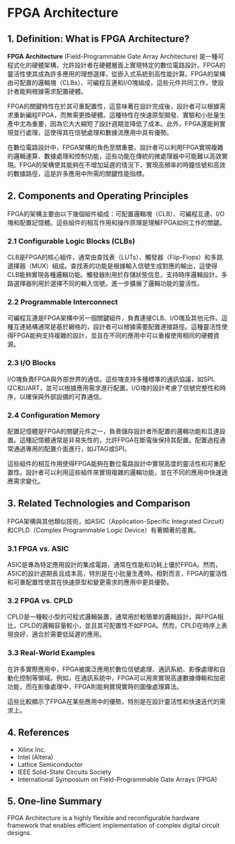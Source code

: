 # FPGA Architecture

## 1. Definition: What is **FPGA Architecture**?
**FPGA Architecture** (Field-Programmable Gate Array Architecture) 是一種可程式化的硬體架構，允許設計者在硬體層面上實現特定的數位電路設計。FPGA的靈活性使其成為許多應用的理想選擇，從嵌入式系統到高性能計算。FPGA的架構由可配置的邏輯塊（CLBs）、可編程互連和I/O塊組成，這些元件共同工作，使設計者能夠根據需求配置硬體。

FPGA的關鍵特性在於其可重配置性，這意味著在設計完成後，設計者可以根據需求重新編程FPGA，而無需更換硬體。這種特性在快速原型開發、實驗和小批量生產中尤為重要，因為它大大縮短了設計週期並降低了成本。此外，FPGA還能夠實現並行處理，這使得其在信號處理和數據流應用中具有優勢。

在數位電路設計中，FPGA架構的角色至關重要。設計者可以利用FPGA實現複雜的邏輯運算、數據處理和控制功能，這些功能在傳統的微處理器中可能難以高效實現。FPGA的架構使其能夠在不增加延遲的情況下，實現高頻率的時鐘信號和高效的數據路徑，這是許多應用中所需的關鍵性能指標。

## 2. Components and Operating Principles
FPGA的架構主要由以下幾個組件組成：可配置邏輯塊（CLB）、可編程互連、I/O塊和配置記憶體。這些組件的相互作用和操作原理是理解FPGA如何工作的關鍵。

### 2.1 Configurable Logic Blocks (CLBs)
CLB是FPGA的核心組件，通常由查找表（LUTs）、觸發器（Flip-Flops）和多路選擇器（MUX）組成。查找表的功能是根據輸入信號生成對應的輸出，這使得CLB能夠實現各種邏輯功能。觸發器則用於存儲狀態信息，支持時序邏輯設計。多路選擇器則用於選擇不同的輸入信號，進一步擴展了邏輯功能的靈活性。

### 2.2 Programmable Interconnect
可編程互連是FPGA架構中另一個關鍵組件，負責連接CLB、I/O塊及其他元件。這種互連結構通常是基於網格的，設計者可以根據需要配置連接路徑。這種靈活性使得FPGA能夠支持複雜的設計，並且在不同的應用中可以重複使用相同的硬體資源。

### 2.3 I/O Blocks
I/O塊負責FPGA與外部世界的通信。這些塊支持多種標準的通訊協議，如SPI、I2C和UART，並可以根據應用需求進行配置。I/O塊的設計考慮了信號完整性和時序，以確保與外部設備的可靠通信。

### 2.4 Configuration Memory
配置記憶體是FPGA的關鍵元件之一，負責儲存設計者所配置的邏輯功能和互連設置。這種記憶體通常是非易失性的，允許FPGA在斷電後保持其配置。配置過程通常通過專用的配置介面進行，如JTAG或SPI。

這些組件的相互作用使得FPGA能夠在數位電路設計中實現高度的靈活性和可重配置性。設計者可以利用這些組件來實現複雜的邏輯功能，並在不同的應用中快速適應需求變化。

## 3. Related Technologies and Comparison
FPGA架構與其他類似技術，如ASIC（Application-Specific Integrated Circuit）和CPLD（Complex Programmable Logic Device）有著顯著的差異。

### 3.1 FPGA vs. ASIC
ASIC是專為特定應用設計的集成電路，通常在性能和功耗上優於FPGA。然而，ASIC的設計週期長且成本高，特別是在小批量生產時。相對而言，FPGA的靈活性和可重配置性使其在快速原型和變更需求的應用中更具優勢。

### 3.2 FPGA vs. CPLD
CPLD是一種較小型的可程式邏輯裝置，通常用於較簡單的邏輯設計。與FPGA相比，CPLD的邏輯容量較小，並且其可配置性不如FPGA。然而，CPLD在時序上表現良好，適合於需要低延遲的應用。

### 3.3 Real-World Examples
在許多實際應用中，FPGA被廣泛應用於數位信號處理、通訊系統、影像處理和自動化控制等領域。例如，在通訊系統中，FPGA可以用來實現高速數據傳輸和加密功能，而在影像處理中，FPGA則能夠實現實時的圖像處理算法。

這些比較顯示了FPGA在某些應用中的優勢，特別是在設計靈活性和快速迭代的需求上。

## 4. References
- Xilinx Inc.
- Intel (Altera)
- Lattice Semiconductor
- IEEE Solid-State Circuits Society
- International Symposium on Field-Programmable Gate Arrays (FPGA)

## 5. One-line Summary
FPGA Architecture is a highly flexible and reconfigurable hardware framework that enables efficient implementation of complex digital circuit designs.